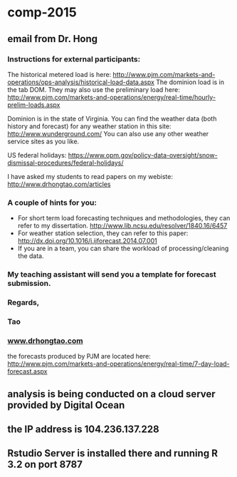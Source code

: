 # comp-2015

## email from Dr. Hong

### Instructions for external participants:


 The historical metered load is here: http://www.pjm.com/markets-and-operations/ops-analysis/historical-load-data.aspx
 The dominion load is in the tab DOM.
 They may also use the preliminary load here: http://www.pjm.com/markets-and-operations/energy/real-time/hourly-prelim-loads.aspx


 Dominion is in the state of Virginia. You can find the weather data (both history and forecast) for any weather station in this site: http://www.wunderground.com/
 You can also use any other weather service sites as you like. 



 US federal holidays: https://www.opm.gov/policy-data-oversight/snow-dismissal-procedures/federal-holidays/


 I have asked my students to read papers on my webiste: http://www.drhongtao.com/articles


### A couple of hints for you:
* For short term load forecasting techniques and methodologies, they can refer to my dissertation. http://www.lib.ncsu.edu/resolver/1840.16/6457
* For weather station selection, they can refer to this paper: http://dx.doi.org/10.1016/j.ijforecast.2014.07.001
* If you are in a team, you can share the workload of processing/cleaning the data. 


### My teaching assistant will send you a template for forecast submission.


### Regards,
### Tao
### www.drhongtao.com


the forecasts produced by PJM are located here: http://www.pjm.com/markets-and-operations/energy/real-time/7-day-load-forecast.aspx


## analysis is being conducted on a cloud server provided by Digital Ocean

## the IP address is 104.236.137.228

## Rstudio Server is installed there and running R 3.2 on port 8787




